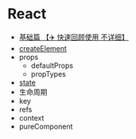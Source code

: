 # React
- [基础篇 【✈️ 快速回顾使用 不详细】](./基础.md)
- [createElement](./createElement.md)
- props
  - defaultProps
  - propTypes
- [state](./state.md)
- 生命周期
- key
- refs
- context
- pureComponent
